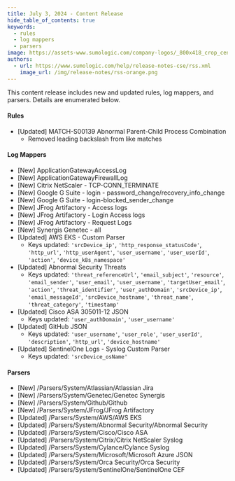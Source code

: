 ```yaml
---
title: July 3, 2024 - Content Release
hide_table_of_contents: true
keywords:
  - rules
  - log mappers
  - parsers
image: https://assets-www.sumologic.com/company-logos/_800x418_crop_center-center_82_none/SumoLogic_Preview_600x600.jpg
authors:
  - url: https://www.sumologic.com/help/release-notes-cse/rss.xml
    image_url: /img/release-notes/rss-orange.png
---
```


This content release includes new and updated rules, log mappers, and parsers. Details are enumerated below.

#### Rules

* [Updated] MATCH-S00139 Abnormal Parent-Child Process Combination
   * Removed leading backslash from like matches

#### Log Mappers

* [New] ApplicationGatewayAccessLog
* [New] ApplicationGatewayFirewallLog
* [New] Citrix NetScaler - TCP-CONN_TERMINATE
* [New] Google G Suite - login - password_change/recovery_info_change
* [New] Google G Suite - login-blocked_sender_change
* [New] JFrog Artifactory - Access logs
* [New] JFrog Artifactory - Login Access logs
* [New] JFrog Artifactory - Request Logs
* [New] Synergis Genetec - all
* [Updated] AWS EKS - Custom Parser
   * Keys updated: `'srcDevice_ip'`, `'http_response_statusCode'`, `'http_url'`, `'http_userAgent'`, `'user_username'`, `'user_userId'`, `'action'`, `'device_k8s_namespace'`
* [Updated] Abnormal Security Threats
   * Keys updated: `'threat_referenceUrl'`, `'email_subject'`, `'resource'`, `'email_sender'`, `'user_email'`, `'user_username'`, `'targetUser_email'`, `'action'`, `'threat_identifier'`, `'user_authDomain'`, `'srcDevice_ip'`, `'email_messageId'`, `'srcDevice_hostname'`, `'threat_name'`, `'threat_category'`, `'timestamp'`
* [Updated] Cisco ASA 305011-12 JSON
   * Keys updated: `'user_authDomain'`, `'user_username'`
* [Updated] GitHub JSON
   * Keys updated: `'user_username'`, `'user_role'`, `'user_userId'`, `'description'`, `'http_url'`, `'device_hostname'`
* [Updated] SentinelOne Logs - Syslog Custom Parser
   * Keys updated: `'srcDevice_osName'`

#### Parsers

* [New] /Parsers/System/Atlassian/Atlassian Jira
* [New] /Parsers/System/Genetec/Genetec Synergis
* [New] /Parsers/System/Github/Github
* [New] /Parsers/System/JFrog/JFrog Artifactory
* [Updated] /Parsers/System/AWS/AWS EKS
* [Updated] /Parsers/System/Abnormal Security/Abnormal Security
* [Updated] /Parsers/System/Cisco/Cisco ASA
* [Updated] /Parsers/System/Citrix/Citrix NetScaler Syslog
* [Updated] /Parsers/System/Cylance/Cylance Syslog
* [Updated] /Parsers/System/Microsoft/Microsoft Azure JSON
* [Updated] /Parsers/System/Orca Security/Orca Security
* [Updated] /Parsers/System/SentinelOne/SentinelOne CEF